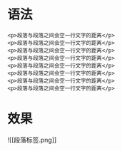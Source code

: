 # 语法
```
<p>段落与段落之间会空一行文字的距离</p>
<p>段落与段落之间会空一行文字的距离</p>
<p>段落与段落之间会空一行文字的距离</p>
<p>段落与段落之间会空一行文字的距离</p>
<p>段落与段落之间会空一行文字的距离</p>
<p>段落与段落之间会空一行文字的距离</p>
<p>段落与段落之间会空一行文字的距离</p>
<p>段落与段落之间会空一行文字的距离</p>
```

# 效果 

![[段落标签.png]]